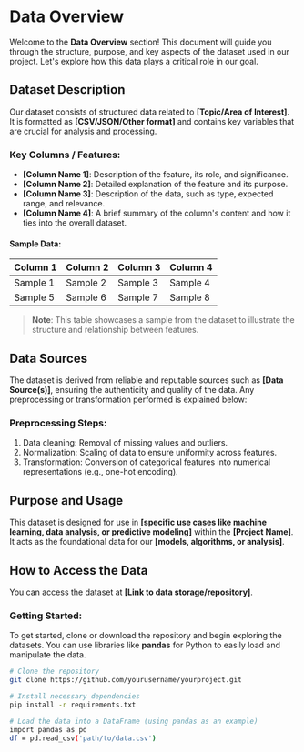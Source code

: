# Data Overview

Welcome to the **Data Overview** section! This document will guide you through the structure, purpose, and key aspects of the dataset used in our project. Let's explore how this data plays a critical role in our goal.

## Dataset Description

Our dataset consists of structured data related to **[Topic/Area of Interest]**. It is formatted as **[CSV/JSON/Other format]** and contains key variables that are crucial for analysis and processing.

### Key Columns / Features:
- **[Column Name 1]**: Description of the feature, its role, and significance.
- **[Column Name 2]**: Detailed explanation of the feature and its purpose.
- **[Column Name 3]**: Description of the data, such as type, expected range, and relevance.
- **[Column Name 4]**: A brief summary of the column's content and how it ties into the overall dataset.

#### Sample Data:

| Column 1 | Column 2 | Column 3 | Column 4 |
|----------|----------|----------|----------|
| Sample 1 | Sample 2 | Sample 3 | Sample 4 |
| Sample 5 | Sample 6 | Sample 7 | Sample 8 |

> **Note**: This table showcases a sample from the dataset to illustrate the structure and relationship between features.

## Data Sources

The dataset is derived from reliable and reputable sources such as **[Data Source(s)]**, ensuring the authenticity and quality of the data. Any preprocessing or transformation performed is explained below:

### Preprocessing Steps:
1. Data cleaning: Removal of missing values and outliers.
2. Normalization: Scaling of data to ensure uniformity across features.
3. Transformation: Conversion of categorical features into numerical representations (e.g., one-hot encoding).

## Purpose and Usage

This dataset is designed for use in **[specific use cases like machine learning, data analysis, or predictive modeling]** within the **[Project Name]**. It acts as the foundational data for our **[models, algorithms, or analysis]**.

## How to Access the Data

You can access the dataset at **[Link to data storage/repository]**.

### Getting Started:

To get started, clone or download the repository and begin exploring the datasets. You can use libraries like **pandas** for Python to easily load and manipulate the data.

```bash
# Clone the repository
git clone https://github.com/yourusername/yourproject.git

# Install necessary dependencies
pip install -r requirements.txt

# Load the data into a DataFrame (using pandas as an example)
import pandas as pd
df = pd.read_csv('path/to/data.csv')
